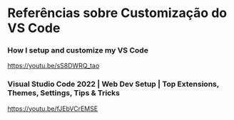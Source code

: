 # Referências sobre Customização do VS Code

### How I setup and customize my VS Code

https://youtu.be/sS8DWRQ_tao

### Visual Studio Code 2022 | Web Dev Setup | Top Extensions, Themes, Settings, Tips & Tricks

https://youtu.be/fJEbVCrEMSE
